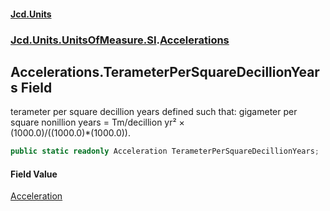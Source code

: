 #### [Jcd.Units](index.md 'index')
### [Jcd.Units.UnitsOfMeasure.SI](Jcd.Units.UnitsOfMeasure.SI.md 'Jcd.Units.UnitsOfMeasure.SI').[Accelerations](Accelerations.md 'Jcd.Units.UnitsOfMeasure.SI.Accelerations')

## Accelerations.TerameterPerSquareDecillionYears Field

terameter per square decillion years defined such that: gigameter per square nonillion years = Tm/decillion yr² ×  
(1000.0)/((1000.0)*(1000.0)).

```csharp
public static readonly Acceleration TerameterPerSquareDecillionYears;
```

#### Field Value
[Acceleration](Acceleration.md 'Jcd.Units.UnitTypes.Acceleration')